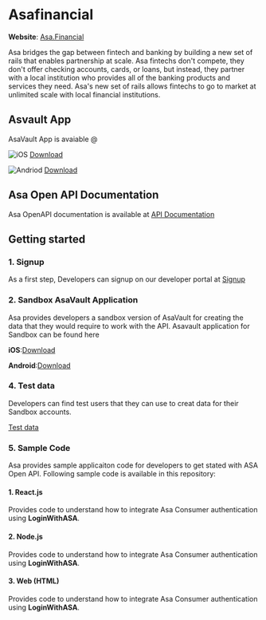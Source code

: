 # Asafinancial 
**Website**: [Asa.Financial](https://asa.financial)

Asa bridges the gap between fintech and banking by building a new set of rails that enables partnership at scale. Asa fintechs don't compete, they don't offer checking accounts, cards, or loans, but instead, they partner with a local institution who provides all of the banking products and services they need. Asa's new set of rails allows fintechs to go to market at unlimited scale with local financial institutions.

## Asvault App 
AsaVault App is avaiable @

![iOS](https://asa.financial/images/apple-store.png) [Download](https://apps.apple.com/us/app/asa-vault/id1571780833)

![Andriod](https://asa.financial/images/google-play.png) [Download](https://play.google.com/store/apps/details?id=com.asa.vault)

## Asa Open API Documentation
Asa OpenAPI documentation is available at  [API Documentation](https://docs.asavault.com)


## Getting started
### 1. Signup 
As a first step, Developers can signup on our developer portal at  [Signup](https://developer.asavault.com)



### 2. Sandbox AsaVault Application
Asa provides developers a sandbox version of AsaVault for creating the data that they would require to work with the API. 
Asavault application for Sandbox can be found here

**iOS**:[Download]() 

**Android**:[Download]()

### 4. Test data
Developers can find test users that they can use to creat data for their Sandbox accounts. 

[Test data]()

### 5. Sample Code
Asa provides sample applicaiton code for developers to get stated with ASA Open API.
Following sample code is available in this repository: 

#### 1. React.js 
Provides code to understand how to integrate Asa Consumer authentication using **LoginWithASA**.

#### 2. Node.js 
Provides code to understand how to integrate Asa Consumer authentication using **LoginWithASA**.

#### 3. Web (HTML) 
Provides code to understand how to integrate Asa Consumer authentication using **LoginWithASA**.


